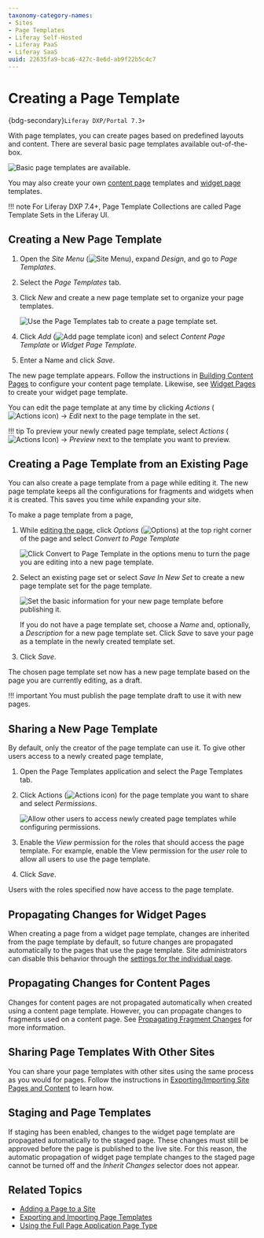 ```yaml
---
taxonomy-category-names:
- Sites
- Page Templates
- Liferay Self-Hosted
- Liferay PaaS
- Liferay SaaS
uuid: 22635fa9-bca6-427c-8e6d-ab9f22b5c4c7
---
```


# Creating a Page Template

{bdg-secondary}`Liferay DXP/Portal 7.3+`

With page templates, you can create pages based on predefined layouts and content. There are several basic page templates available out-of-the-box.

![Basic page templates are available.](./creating-a-page-template/images/01.png)

You may also create your own [content page](../using-content-pages.md) templates and [widget page](../understanding-pages.md#widget-pages) templates.

!!! note
    For Liferay DXP 7.4+, Page Template Collections are called Page Template Sets in the Liferay UI.

## Creating a New Page Template

1. Open the *Site Menu* (![Site Menu](../../../images/icon-product-menu.png)), expand *Design*, and go to *Page Templates*.

1. Select the *Page Templates* tab.

1. Click *New* and create a new page template set to organize your page templates.

   ![Use the Page Templates tab to create a page template set.](./creating-a-page-template/images/02.png)

1. Click *Add* (![Add page template icon](../../../images/icon-add.png)) and select *Content Page Template* or *Widget Page Template*.

1. Enter a Name and click *Save*.

The new page template appears. Follow the instructions in [Building Content Pages](../using-content-pages/adding-elements-to-content-pages.md) to configure your content page template. Likewise, see [Widget Pages](../understanding-pages.md#widget-pages) to create your widget page template.

You can edit the page template at any time by clicking *Actions* (![Actions icon](../../../images/icon-actions.png)) &rarr; *Edit* next to the page template in the set.

!!! tip
    To preview your newly created page template, select *Actions* (![Actions Icon](../../../images/icon-actions.png)) &rarr; *Preview* next to the template you want to preview.

## Creating a Page Template from an Existing Page

You can also create a page template from a page while editing it. The new page template keeps all the configurations for fragments and widgets when it is created. This saves you time while expanding your site.

To make a page template from a page,

1. While [editing the page](../using-content-pages/adding-elements-to-content-pages.md), click *Options* (![Options](../../../images/icon-options.png)) at the top right corner of the page and select *Convert to Page Template*

   ![Click Convert to Page Template in the options menu to turn the page you are editing into a new page template.](./creating-a-page-template/images/03.png)

1. Select an existing page set or select *Save In New Set* to create a new page template set for the page template.

   ![Set the basic information for your new page template before publishing it.](./creating-a-page-template/images/04.png)

   If you do not have a page template set, choose a *Name* and, optionally, a *Description* for a new page template set. Click *Save* to save your page as a template in the newly created template set.

1. Click *Save*.

The chosen page template set now has a new page template based on the page you are currently editing, as a draft.

!!! important
    You must publish the page template draft to use it with new pages.

## Sharing a New Page Template

By default, only the creator of the page template can use it. To give other users access to a newly created page template,

1. Open the Page Templates application and select the Page Templates tab.

1. Click Actions (![Actions icon](../../../images/icon-actions.png)) for the page template you want to share and select *Permissions*.

   ![Allow other users to access newly created page templates while configuring permissions.](./creating-a-page-template/images/05.png)

1. Enable the *View* permission for the roles that should access the page template. For example, enable the View permission for the *user* role to allow all users to use the page template.

1. Click *Save*.

Users with the roles specified now have access to the page template.

## Propagating Changes for Widget Pages

When creating a page from a widget page template, changes are inherited from the page template by default, so future changes are propagated automatically to the pages that use the page template. Site administrators can disable this behavior through the [settings for the individual page](../page-settings/page-settings-ui-reference.md#general).

## Propagating Changes for Content Pages

Changes for content pages are not propagated automatically when created using a content page template. However, you can propagate changes to fragments used on a content page. See [Propagating Fragment Changes](../page-fragments-and-widgets/using-fragments/propagating-fragment-changes.md) for more information.

## Sharing Page Templates With Other Sites

You can share your page templates with other sites using the same process as you would for pages. Follow the instructions in [Exporting/Importing Site Pages and Content](../../sites/exporting-importing-site-pages-and-content.md) to learn how.

## Staging and Page Templates

If staging has been enabled, changes to the widget page template are propagated automatically to the staged page. These changes must still be approved before the page is published to the live site. For this reason, the automatic propagation of widget page template changes to the staged page cannot be turned off and the *Inherit Changes* selector does not appear.

## Related Topics

- [Adding a Page to a Site](./adding-a-page-to-a-site.md)
- [Exporting and Importing Page Templates](./exporting-and-importing-page-templates.md)
- [Using the Full Page Application Page Type](./using-the-full-page-application-page-type.md)
